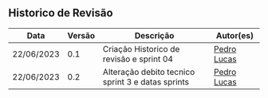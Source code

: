 ## Historico de Revisão

| Data     | Versão | Descrição                  | Autor(es)                                                                          |
|----------|--------|----------------------------|---------------------------------------------------------------------------------------------|
|22/06/2023|   0.1  | Criação Historico de revisão e sprint 04   |[Pedro Lucas](https://github.com/lucasdray)| 
|22/06/2023|   0.2  | Alteração debito tecnico sprint 3 e datas sprints  |[Pedro Lucas](https://github.com/lucasdray)| 